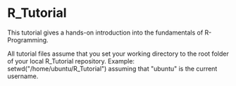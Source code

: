 # R_Tutorial
This tutorial gives a hands-on introduction into the fundamentals of R-Programming.

All tutorial files assume that you set your working directory to the root folder of your local R_Tutorial repository.
Example: setwd("/home/ubuntu/R_Tutorial") assuming that "ubuntu" is the current username.



